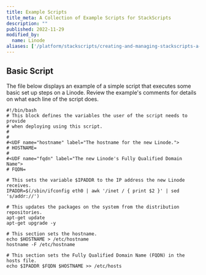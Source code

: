 ```yaml
---
title: Example Scripts
title_meta: A Collection of Example Scripts for StackScripts
description: ""
published: 2022-11-29
modified_by:
  name: Linode
aliases: ['/platform/stackscripts/creating-and-managing-stackscripts-a-tutorial/','/guides/creating-and-managing-stackscripts-a-tutorial/','/products/tools/stackscripts/guides/stackscripts-edit-stackscript/','/products/tools/stackscripts/guides/stackscripts-delete-stackscript/']
---
```


## Basic Script

The file below displays an example of a simple script that executes some basic set up steps on a Linode. Review the example's comments for details on what each line of the script does.

```file {title="Example Script" lang="bash"}
#!/bin/bash
# This block defines the variables the user of the script needs to provide
# when deploying using this script.
#
#
#<UDF name="hostname" label="The hostname for the new Linode.">
# HOSTNAME=
#
#<UDF name="fqdn" label="The new Linode's Fully Qualified Domain Name">
# FQDN=

# This sets the variable $IPADDR to the IP address the new Linode receives.
IPADDR=$(/sbin/ifconfig eth0 | awk '/inet / { print $2 }' | sed 's/addr://')

# This updates the packages on the system from the distribution repositories.
apt-get update
apt-get upgrade -y

# This section sets the hostname.
echo $HOSTNAME > /etc/hostname
hostname -F /etc/hostname

# This section sets the Fully Qualified Domain Name (FQDN) in the hosts file.
echo $IPADDR $FQDN $HOSTNAME >> /etc/hosts
```